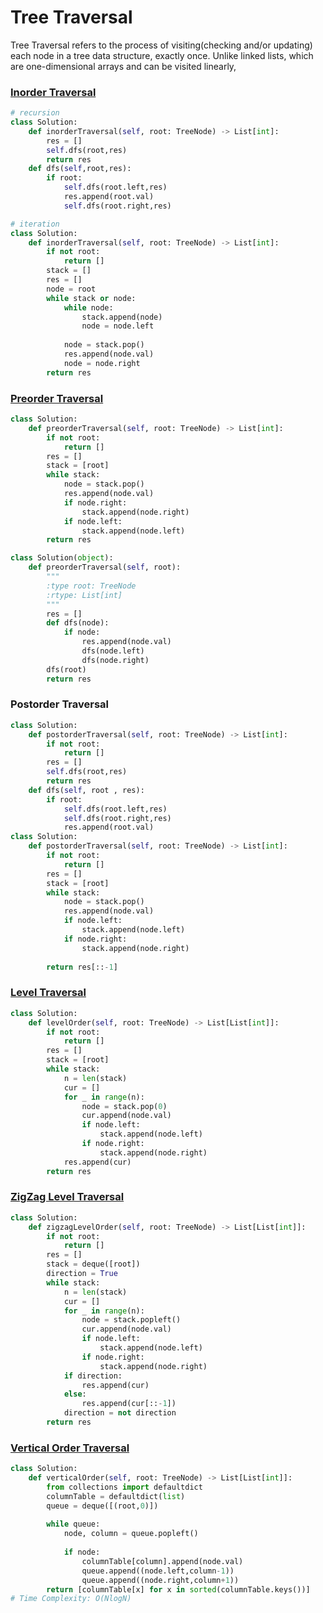 # Tree Traversal

Tree Traversal refers to the process of visiting\(checking and/or updating\) each node in a tree data structure, exactly once. Unlike linked lists, which are one-dimensional arrays and can be visited linearly, 

### [Inorder Traversal](https://leetcode.com/problems/binary-tree-inorder-traversal/description/)

```python
# recursion
class Solution:
    def inorderTraversal(self, root: TreeNode) -> List[int]:
        res = []
        self.dfs(root,res)
        return res
    def dfs(self,root,res):
        if root:
            self.dfs(root.left,res)
            res.append(root.val)
            self.dfs(root.right,res)

# iteration
class Solution:
    def inorderTraversal(self, root: TreeNode) -> List[int]:
        if not root:
            return []
        stack = []
        res = []
        node = root
        while stack or node:
            while node:
                stack.append(node)
                node = node.left
                
            node = stack.pop()
            res.append(node.val)
            node = node.right
        return res
```

### [Preorder Traversal](https://leetcode.com/problems/binary-tree-preorder-traversal/)

```python
class Solution:
    def preorderTraversal(self, root: TreeNode) -> List[int]:
        if not root:
            return []
        res = []
        stack = [root]
        while stack:
            node = stack.pop()
            res.append(node.val)
            if node.right:
                stack.append(node.right)
            if node.left:
                stack.append(node.left)
        return res

class Solution(object):
    def preorderTraversal(self, root):
        """
        :type root: TreeNode
        :rtype: List[int]
        """
        res = []
        def dfs(node):
            if node:
                res.append(node.val)
                dfs(node.left)
                dfs(node.right)
        dfs(root)
        return res
```

### Postorder Traversal

```python
class Solution:
    def postorderTraversal(self, root: TreeNode) -> List[int]:
        if not root:
            return []
        res = []
        self.dfs(root,res)
        return res
    def dfs(self, root , res):
        if root:
            self.dfs(root.left,res)
            self.dfs(root.right,res)
            res.append(root.val)
class Solution:
    def postorderTraversal(self, root: TreeNode) -> List[int]:
        if not root:
            return []
        res = []
        stack = [root]
        while stack:
            node = stack.pop()
            res.append(node.val)
            if node.left:
                stack.append(node.left)
            if node.right:
                stack.append(node.right)
     
        return res[::-1]
```

### [Level Traversal](https://leetcode.com/problems/binary-tree-level-order-traversal/description/)

```python
class Solution:
    def levelOrder(self, root: TreeNode) -> List[List[int]]:
        if not root:
            return []
        res = []
        stack = [root]
        while stack:
            n = len(stack)
            cur = []
            for _ in range(n):
                node = stack.pop(0)
                cur.append(node.val)
                if node.left:
                    stack.append(node.left)
                if node.right:
                    stack.append(node.right)
            res.append(cur)
        return res
```

### [ZigZag Level Traversal](https://leetcode.com/problems/binary-tree-zigzag-level-order-traversal/)

```python
class Solution:
    def zigzagLevelOrder(self, root: TreeNode) -> List[List[int]]:
        if not root:
            return []
        res = []
        stack = deque([root])
        direction = True
        while stack:
            n = len(stack)
            cur = []
            for _ in range(n):
                node = stack.popleft()
                cur.append(node.val)
                if node.left:
                    stack.append(node.left)
                if node.right:
                    stack.append(node.right)
            if direction:
                res.append(cur)
            else:
                res.append(cur[::-1])
            direction = not direction
        return res
```

### [Vertical Order Traversal](https://leetcode.com/problems/binary-tree-vertical-order-traversal/description/)

```python
class Solution:
    def verticalOrder(self, root: TreeNode) -> List[List[int]]:
        from collections import defaultdict
        columnTable = defaultdict(list)
        queue = deque([(root,0)])
        
        while queue:
            node, column = queue.popleft()
            
            if node:
                columnTable[column].append(node.val)
                queue.append((node.left,column-1))
                queue.append((node.right,column+1))
        return [columnTable[x] for x in sorted(columnTable.keys())]
# Time Complexity: O(NlogN)

```



